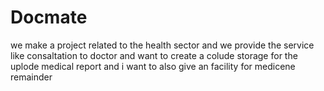 # Docmate
 we make a  project related to the health sector and we provide the service like consaltation to doctor and  want to create  a colude storage for the   uplode  medical report  and  i want to also give an facility  for medicene remainder    
